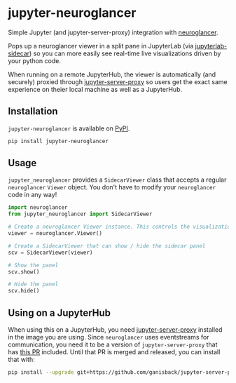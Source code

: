 # jupyter-neuroglancer

Simple Jupyter (and jupyter-server-proxy) integration with [neuroglancer](https://github.com/google/neuroglancer).

Pops up a neuroglancer viewer in a split pane in JupyterLab (via [jupyterlab-sidecar](https://github.com/jupyter-widgets/jupyterlab-sidecar))
so you can more easily see real-time live visualizations driven by your python code.

When running on a remote JupyterHub, the viewer is automatically (and securely) proxied through
[jupyter-server-proxy](https://github.com/jupyterhub/jupyter-server-proxy/) so users get the exact
same experience on theier local machine as well as a JupyterHub.

## Installation

`jupyter-neuroglancer` is available on [PyPI](https://pypi.org/project/jupyter-neuroglancer/).

```bash
pip install jupyter-neuroglancer
```

## Usage

`jupyter_neuroglancer` provides a `SidecarViewer` class that accepts a regular `neuroglancer` `Viewer`
object. You don't have to modify your `neuroglancer` code in any way!

```python
import neuroglancer
from jupyter_neuroglancer import SidecarViewer

# Create a neuroglancer Viewer instance. This controls the visualization
viewer = neuroglancer.Viewer()

# Create a SidecarViewer that can show / hide the sidecar panel
scv = SidecarViewer(viewer)

# Show the panel
scv.show()

# Hide the panel
scv.hide()
```

## Using on a JupyterHub

When using this on a JupyterHub, you need [jupyter-server-proxy](https://github.com/jupyterhub/jupyter-server-proxy/)
installed in the image you are using. Since `neuroglancer` uses eventstreams for communication, you need it
to be a version of `jupyter-server-proxy` that has [this PR](https://github.com/jupyterhub/jupyter-server-proxy/pull/479)
included. Until that PR is merged and released, you can install that with:

```bash
pip install --upgrade git+https://github.com/ganisback/jupyter-server-proxy@support-stream
```
